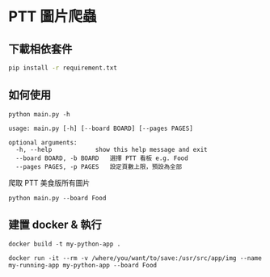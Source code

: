 # PTT 圖片爬蟲

## 下載相依套件
```bash
pip install -r requirement.txt
```

## 如何使用
```
python main.py -h

usage: main.py [-h] [--board BOARD] [--pages PAGES]

optional arguments:
  -h, --help            show this help message and exit
  --board BOARD, -b BOARD   選擇 PTT 看板 e.g. Food
  --pages PAGES, -p PAGES   設定頁數上限，預設為全部
```

爬取 PTT 美食版所有圖片
```
python main.py --board Food
```

## 建置 docker & 執行
```
docker build -t my-python-app .

docker run -it --rm -v /where/you/want/to/save:/usr/src/app/img --name my-running-app my-python-app --board Food
```
